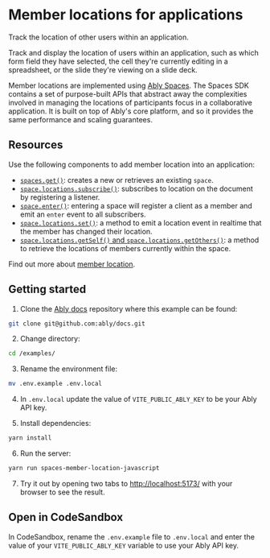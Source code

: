 # Member locations for applications

Track the location of other users within an application.

Track and display the location of users within an application, such as which form field they have selected, the cell they're currently editing in a spreadsheet, or the slide they're viewing on a slide deck.

Member locations are implemented using [Ably Spaces](/docs/products/spaces). The Spaces SDK contains a set of purpose-built APIs that abstract away the complexities involved in managing the locations of participants focus in a collaborative application. It is built on top of Ably's core platform, and so it provides the same performance and scaling guarantees.

## Resources

Use the following components to add member location into an application:

* [`spaces.get()`](/docs/spaces/space#create): creates a new or retrieves an existing `space`.
* [`space.locations.subscribe()`](/docs/spaces/locations#subscribe): subscribes to location on the document by registering a listener.
* [`space.enter()`](/docs/spaces/space#enter): entering a space will register a client as a member and emit an `enter` event to all subscribers.
* [`space.locations.set()`](/docs/spaces/locations#set): a method to emit a location event in realtime that the member has changed their location.
* [`space.locations.getSelf()` and `space.locations.getOthers()`](/docs/spaces/locations#retrieve): a method to retrieve the locations of members currently within the space.

Find out more about [member location](/docs/spaces/locations).

## Getting started

1. Clone the [Ably docs](https://github.com/ably/docs) repository where this example can be found:

```sh
git clone git@github.com:ably/docs.git
```

2. Change directory:

```sh
cd /examples/
```

3. Rename the environment file:

```sh
mv .env.example .env.local
```

4. In `.env.local` update the value of `VITE_PUBLIC_ABLY_KEY` to be your Ably API key.

5. Install dependencies:

```sh
yarn install
```

6. Run the server:

```sh
yarn run spaces-member-location-javascript
```

7. Try it out by opening two tabs to [http://localhost:5173/](http://localhost:5173/) with your browser to see the result.

## Open in CodeSandbox

In CodeSandbox, rename the `.env.example` file to `.env.local` and enter the value of your `VITE_PUBLIC_ABLY_KEY` variable to use your Ably API key.
